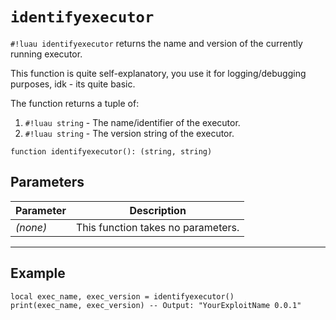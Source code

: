 # `identifyexecutor`

`#!luau identifyexecutor` returns the name and version of the currently running executor.

This function is quite self-explanatory, you use it for logging/debugging purposes, idk - its quite basic.

The function returns a tuple of:

1. `#!luau string` - The name/identifier of the executor.
2. `#!luau string` - The version string of the executor.

```luau
function identifyexecutor(): (string, string)
```

## Parameters

| Parameter | Description                        |
| --------- | ---------------------------------- |
| *(none)*  | This function takes no parameters. |

---

## Example

```luau title="Getting the current executor and version" linenums="1"
local exec_name, exec_version = identifyexecutor()
print(exec_name, exec_version) -- Output: "YourExploitName 0.0.1"
```
